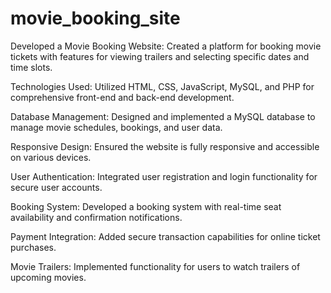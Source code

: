 # movie_booking_site
Developed a Movie Booking Website: Created a platform for booking movie tickets with features for viewing trailers and selecting specific dates and time slots.

Technologies Used: Utilized HTML, CSS, JavaScript, MySQL, and PHP for comprehensive front-end and back-end development.

Database Management: Designed and implemented a MySQL database to manage movie schedules, bookings, and user data.

Responsive Design: Ensured the website is fully responsive and accessible on various devices.

User Authentication: Integrated user registration and login functionality for secure user accounts.

Booking System: Developed a booking system with real-time seat availability and confirmation notifications.

Payment Integration: Added secure transaction capabilities for online ticket purchases.

Movie Trailers: Implemented functionality for users to watch trailers of upcoming movies.
